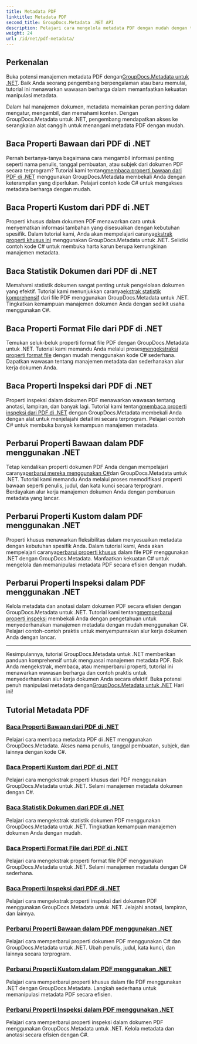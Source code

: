 ```yaml
---
title: Metadata PDF
linktitle: Metadata PDF
second_title: GroupDocs.Metadata .NET API
description: Pelajari cara mengelola metadata PDF dengan mudah dengan tutorial GroupDocs.Metadata untuk .NET. Akses properti bawaan dan khusus dengan kode C#.
weight: 24
url: /id/net/pdf-metadata/
---
```

## Perkenalan

 Buka potensi manajemen metadata PDF dengan[GroupDocs.Metadata untuk .NET](https://www.groupdocs.com/products/metadata/net). Baik Anda seorang pengembang berpengalaman atau baru memulai, tutorial ini menawarkan wawasan berharga dalam memanfaatkan kekuatan manipulasi metadata.

Dalam hal manajemen dokumen, metadata memainkan peran penting dalam mengatur, mengambil, dan memahami konten. Dengan GroupDocs.Metadata untuk .NET, pengembang mendapatkan akses ke serangkaian alat canggih untuk menangani metadata PDF dengan mudah.

## Baca Properti Bawaan dari PDF di .NET

 Pernah bertanya-tanya bagaimana cara mengambil informasi penting seperti nama penulis, tanggal pembuatan, atau subjek dari dokumen PDF secara terprogram? Tutorial kami tentang[membaca properti bawaan dari PDF di .NET](./read-built-in-properties-pdfs/) menggunakan GroupDocs.Metadata membekali Anda dengan keterampilan yang diperlukan. Pelajari contoh kode C# untuk mengakses metadata berharga dengan mudah.


## Baca Properti Kustom dari PDF di .NET

 Properti khusus dalam dokumen PDF menawarkan cara untuk menyematkan informasi tambahan yang disesuaikan dengan kebutuhan spesifik. Dalam tutorial kami, Anda akan mempelajari caranya[ekstrak properti khusus ini](./read-custom-properties-pdfs/) menggunakan GroupDocs.Metadata untuk .NET. Selidiki contoh kode C# untuk membuka harta karun berupa kemungkinan manajemen metadata.


## Baca Statistik Dokumen dari PDF di .NET

 Memahami statistik dokumen sangat penting untuk pengelolaan dokumen yang efektif. Tutorial kami menunjukkan caranya[ekstrak statistik komprehensif](./read-document-statistics-pdfs/) dari file PDF menggunakan GroupDocs.Metadata untuk .NET. Tingkatkan kemampuan manajemen dokumen Anda dengan sedikit usaha menggunakan C#.

## Baca Properti Format File dari PDF di .NET

Temukan seluk-beluk properti format file PDF dengan GroupDocs.Metadata untuk .NET. Tutorial kami memandu Anda melalui proses[mengekstraksi properti format file](./read-file-format-properties-pdfs/) dengan mudah menggunakan kode C# sederhana. Dapatkan wawasan tentang manajemen metadata dan sederhanakan alur kerja dokumen Anda.

## Baca Properti Inspeksi dari PDF di .NET

 Properti inspeksi dalam dokumen PDF menawarkan wawasan tentang anotasi, lampiran, dan banyak lagi. Tutorial kami tentang[membaca properti inspeksi dari PDF di .NET](./read-inspection-properties-pdfs/) dengan GroupDocs.Metadata membekali Anda dengan alat untuk menjelajahi detail ini secara terprogram. Pelajari contoh C# untuk membuka banyak kemampuan manajemen metadata.

## Perbarui Properti Bawaan dalam PDF menggunakan .NET

 Tetap kendalikan properti dokumen PDF Anda dengan mempelajari caranya[perbarui mereka menggunakan C#](./update-built-in-properties-pdfs/)dan GroupDocs.Metadata untuk .NET. Tutorial kami memandu Anda melalui proses memodifikasi properti bawaan seperti penulis, judul, dan kata kunci secara terprogram. Berdayakan alur kerja manajemen dokumen Anda dengan pembaruan metadata yang lancar.

## Perbarui Properti Kustom dalam PDF menggunakan .NET

 Properti khusus menawarkan fleksibilitas dalam menyesuaikan metadata dengan kebutuhan spesifik Anda. Dalam tutorial kami, Anda akan mempelajari caranya[perbarui properti khusus](./update-custom-properties-pdfs/) dalam file PDF menggunakan .NET dengan GroupDocs.Metadata. Manfaatkan kekuatan C# untuk mengelola dan memanipulasi metadata PDF secara efisien dengan mudah.

## Perbarui Properti Inspeksi dalam PDF menggunakan .NET

 Kelola metadata dan anotasi dalam dokumen PDF secara efisien dengan GroupDocs.Metadata untuk .NET. Tutorial kami tentang[memperbarui properti inspeksi](./update-inspection-properties-pdfs/) membekali Anda dengan pengetahuan untuk menyederhanakan manajemen metadata dengan mudah menggunakan C#. Pelajari contoh-contoh praktis untuk menyempurnakan alur kerja dokumen Anda dengan lancar.

----

Kesimpulannya, tutorial GroupDocs.Metadata untuk .NET memberikan panduan komprehensif untuk menguasai manajemen metadata PDF. Baik Anda mengekstrak, membaca, atau memperbarui properti, tutorial ini menawarkan wawasan berharga dan contoh praktis untuk menyederhanakan alur kerja dokumen Anda secara efektif. Buka potensi penuh manipulasi metadata dengan[GroupDocs.Metadata untuk .NET](https://www.groupdocs.com/products/metadata/net) Hari ini!
## Tutorial Metadata PDF
### [Baca Properti Bawaan dari PDF di .NET](./read-built-in-properties-pdfs/)
Pelajari cara membaca metadata PDF di .NET menggunakan GroupDocs.Metadata. Akses nama penulis, tanggal pembuatan, subjek, dan lainnya dengan kode C#.
### [Baca Properti Kustom dari PDF di .NET](./read-custom-properties-pdfs/)
Pelajari cara mengekstrak properti khusus dari PDF menggunakan GroupDocs.Metadata untuk .NET. Selami manajemen metadata dokumen dengan C#.
### [Baca Statistik Dokumen dari PDF di .NET](./read-document-statistics-pdfs/)
Pelajari cara mengekstrak statistik dokumen PDF menggunakan GroupDocs.Metadata untuk .NET. Tingkatkan kemampuan manajemen dokumen Anda dengan mudah.
### [Baca Properti Format File dari PDF di .NET](./read-file-format-properties-pdfs/)
Pelajari cara mengekstrak properti format file PDF menggunakan GroupDocs.Metadata untuk .NET. Selami manajemen metadata dengan C# sederhana.
### [Baca Properti Inspeksi dari PDF di .NET](./read-inspection-properties-pdfs/)
Pelajari cara mengekstrak properti inspeksi dari dokumen PDF menggunakan GroupDocs.Metadata untuk .NET. Jelajahi anotasi, lampiran, dan lainnya.
### [Perbarui Properti Bawaan dalam PDF menggunakan .NET](./update-built-in-properties-pdfs/)
Pelajari cara memperbarui properti dokumen PDF menggunakan C# dan GroupDocs.Metadata untuk .NET. Ubah penulis, judul, kata kunci, dan lainnya secara terprogram.
### [Perbarui Properti Kustom dalam PDF menggunakan .NET](./update-custom-properties-pdfs/)
Pelajari cara memperbarui properti khusus dalam file PDF menggunakan .NET dengan GroupDocs.Metadata. Langkah sederhana untuk memanipulasi metadata PDF secara efisien.
### [Perbarui Properti Inspeksi dalam PDF menggunakan .NET](./update-inspection-properties-pdfs/)
Pelajari cara memperbarui properti inspeksi dalam dokumen PDF menggunakan GroupDocs.Metadata untuk .NET. Kelola metadata dan anotasi secara efisien dengan C#.